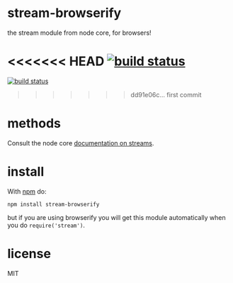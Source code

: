 # stream-browserify

the stream module from node core, for browsers!

<<<<<<< HEAD
[![build status](https://secure.travis-ci.org/browserify/stream-browserify.svg)](http://travis-ci.org/browserify/stream-browserify)
=======
[![build status](https://secure.travis-ci.org/substack/stream-browserify.svg)](http://travis-ci.org/substack/stream-browserify)
>>>>>>> dd91e06c... first commit

# methods

Consult the node core
[documentation on streams](http://nodejs.org/docs/latest/api/stream.html).

# install

With [npm](https://npmjs.org) do:

```
npm install stream-browserify
```

but if you are using browserify you will get this module automatically when you
do `require('stream')`.

# license

MIT
